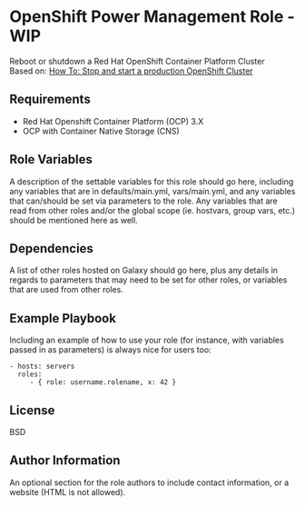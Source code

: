OpenShift Power Management Role - WIP
=========

Reboot or shutdown a Red Hat OpenShift Container Platform Cluster  
Based on: [How To: Stop and start a production OpenShift Cluster](https://servicesblog.redhat.com/2019/05/29/how-to-stop-and-start-a-production-openshift-cluster/)

Requirements
------------
* Red Hat Openshift Container Platform (OCP) 3.X
* OCP with Container Native Storage (CNS)
  
Role Variables
--------------

A description of the settable variables for this role should go here, including any variables that are in defaults/main.yml, vars/main.yml, and any variables that can/should be set via parameters to the role. Any variables that are read from other roles and/or the global scope (ie. hostvars, group vars, etc.) should be mentioned here as well.

Dependencies
------------

A list of other roles hosted on Galaxy should go here, plus any details in regards to parameters that may need to be set for other roles, or variables that are used from other roles.

Example Playbook
----------------

Including an example of how to use your role (for instance, with variables passed in as parameters) is always nice for users too:

    - hosts: servers
      roles:
         - { role: username.rolename, x: 42 }

License
-------

BSD

Author Information
------------------

An optional section for the role authors to include contact information, or a website (HTML is not allowed).
